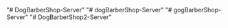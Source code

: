 "# DogBarberShop-Server" 
"# dogBarberShop-Server" 
"# gogBarberShop-Server" 
"# DogBarberShop2-Server" 
